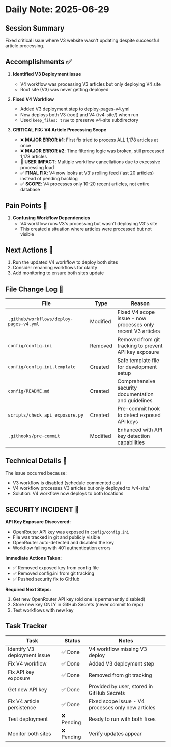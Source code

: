 # Daily Note: 2025-06-29

## Session Summary
Fixed critical issue where V3 website wasn't updating despite successful article processing.

## Accomplishments ✅
1. **Identified V3 Deployment Issue**
   - V4 workflow was processing V3 articles but only deploying V4 site
   - Root site (V3) was never getting deployed
   
2. **Fixed V4 Workflow**
   - Added V3 deployment step to deploy-pages-v4.yml
   - Now deploys both V3 (root) and V4 (/v4-site/) when run
   - Used `keep_files: true` to preserve v4-site subdirectory

3. **CRITICAL FIX: V4 Article Processing Scope** 
   - ❌ **MAJOR ERROR #1**: First fix tried to process ALL 1,178 articles at once
   - ❌ **MAJOR ERROR #2**: Time filtering logic was broken, still processed 1,178 articles
   - 🚨 **USER IMPACT**: Multiple workflow cancellations due to excessive processing load
   - ✅ **FINAL FIX**: V4 now looks at V3's rolling feed (last 20 articles) instead of pending backlog
   - ✅ **SCOPE**: V4 processes only 10-20 recent articles, not entire database

## Pain Points 😤
1. **Confusing Workflow Dependencies**
   - V4 workflow runs V3's processing but wasn't deploying V3's site
   - This created a situation where articles were processed but not visible

## Next Actions 🚀
1. Run the updated V4 workflow to deploy both sites
2. Consider renaming workflows for clarity
3. Add monitoring to ensure both sites update

## File Change Log 📝

| File | Type | Reason |
|------|------|--------|
| `.github/workflows/deploy-pages-v4.yml` | Modified | Fixed V4 scope issue - now processes only recent V3 articles |
| `config/config.ini` | Removed | Removed from git tracking to prevent API key exposure |
| `config/config.ini.template` | Created | Safe template file for development setup |
| `config/README.md` | Created | Comprehensive security documentation and guidelines |
| `scripts/check_api_exposure.py` | Created | Pre-commit hook to detect exposed API keys |
| `.githooks/pre-commit` | Modified | Enhanced with API key detection capabilities |

## Technical Details 🔧
The issue occurred because:
- V3 workflow is disabled (schedule commented out)
- V4 workflow processes V3 articles but only deployed to /v4-site/
- Solution: V4 workflow now deploys to both locations

## SECURITY INCIDENT 🚨

**API Key Exposure Discovered:**
- OpenRouter API key was exposed in `config/config.ini` 
- File was tracked in git and publicly visible
- OpenRouter auto-detected and disabled the key
- Workflow failing with 401 authentication errors

**Immediate Actions Taken:**
- ✅ Removed exposed key from config file
- ✅ Removed config.ini from git tracking
- ✅ Pushed security fix to GitHub

**Required Next Steps:**
1. Get new OpenRouter API key (old one is permanently disabled)
2. Store new key ONLY in GitHub Secrets (never commit to repo)
3. Test workflows with new key

## Task Tracker

| **Task** | **Status** | **Notes** |
|----------|------------|-----------|
| Identify V3 deployment issue | ✅ Done | V4 workflow missing V3 deploy |
| Fix V4 workflow | ✅ Done | Added V3 deployment step |
| Fix API key exposure | ✅ Done | Removed from git tracking |
| Get new API key | ✅ Done | Provided by user, stored in GitHub Secrets |
| Fix V4 article persistence | ✅ Done | Fixed scope issue - V4 processes only new articles |
| Test deployment | ❌ Pending | Ready to run with both fixes |
| Monitor both sites | ❌ Pending | Verify updates appear 